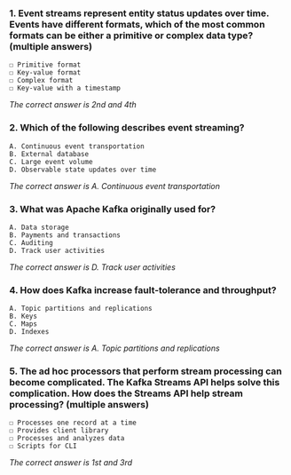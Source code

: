### 1. Event streams represent entity status updates over time. Events have different formats, which of the most common formats can be either a primitive or complex data type? (multiple answers)
    ☐ Primitive format
    ☐ Key-value format
    ☐ Complex format
    ☐ Key-value with a timestamp

_The correct answer is 2nd and 4th_
### 2. Which of the following describes event streaming?
    A. Continuous event transportation
    B. External database
    C. Large event volume
    D. Observable state updates over time

_The correct answer is A. Continuous event transportation_
### 3. What was Apache Kafka originally used for?
    A. Data storage
    B. Payments and transactions
    C. Auditing
    D. Track user activities

_The correct answer is D. Track user activities_
### 4. How does Kafka increase fault-tolerance and throughput?
    A. Topic partitions and replications
    B. Keys
    C. Maps
    D. Indexes

_The correct answer is A. Topic partitions and replications_
### 5. The ad hoc processors that perform stream processing can become complicated. The Kafka Streams API helps solve this complication. How does the Streams API help stream processing? (multiple answers)
    ☐ Processes one record at a time
    ☐ Provides client library
    ☐ Processes and analyzes data
    ☐ Scripts for CLI

_The correct answer is 1st and 3rd_

